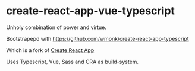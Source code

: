 # create-react-app-vue-typescript

Unholy combination of power and virtue.

Bootstrapepd with https://github.com/wmonk/create-react-app-typescript

Which is a fork of [Create React App](https://github.com/facebookincubator/create-react-app)

Uses Typescript, Vue, Sass and CRA as build-system.